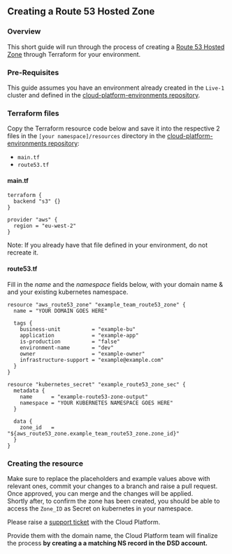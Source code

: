 ## Creating a Route 53 Hosted Zone

### Overview

This short guide will run through the process of creating a [Route 53 Hosted Zone][aws-hosted-zone] through Terraform for your environment.

### Pre-Requisites

This guide assumes you have an environment already created in the `Live-1` cluster and defined in the [cloud-platform-environments repository][env-repo].

### Terraform files

Copy the Terraform resource code below and save it into the respective 2 files in the `[your namespace]/resources` directory in the [cloud-platform-environments repository][env-repo]:

 * `main.tf`
 * `route53.tf`

#### main.tf
```
terraform {
  backend "s3" {}
}

provider "aws" {
  region = "eu-west-2"
}
```
Note: If you already have that file defined in your environment, do not recreate it.

#### route53.tf

Fill in the _name_ and the _namespace_ fields below, with your domain name & and your existing kubernetes namespace.

```
resource "aws_route53_zone" "example_team_route53_zone" {
  name = "YOUR DOMAIN GOES HERE"

  tags {
    business-unit          = "example-bu"
    application            = "example-app"
    is-production          = "false"
    environment-name       = "dev"
    owner                  = "example-owner"
    infrastructure-support = "example@example.com"
  }
}

resource "kubernetes_secret" "example_route53_zone_sec" {
  metadata {
    name      = "example-route53-zone-output"
    namespace = "YOUR KUBERNETES NAMESPACE GOES HERE"
  }

  data {
    zone_id   = "${aws_route53_zone.example_team_route53_zone.zone_id}"
  }
}

```

### Creating the resource

Make sure to replace the placeholders and example values above with relevant ones, commit your changes to a branch and raise a pull request.    
Once approved, you can merge and the changes will be applied.   
Shortly after, to confirm the zone has been created, you should be able to access the `Zone_ID` as Secret on kubernetes in your namespace.

Please raise a [support ticket](goo.gl/msfGiS) with the Cloud Platform.

Provide them with the domain name, the Cloud Platform team will finalize the process **by creating a a matching NS record in the DSD account.**

[env-repo]: https://github.com/ministryofjustice/cloud-platform-environments
[aws-hosted-zone]: https://docs.aws.amazon.com/Route53/latest/DeveloperGuide/AboutHZWorkingWith.html


